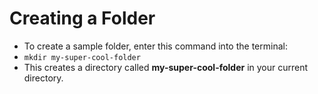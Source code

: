 # Creating a Folder

* To create a sample folder, enter this command into the terminal:
* `mkdir my-super-cool-folder`
* This creates a directory called **my-super-cool-folder** in your current directory.

